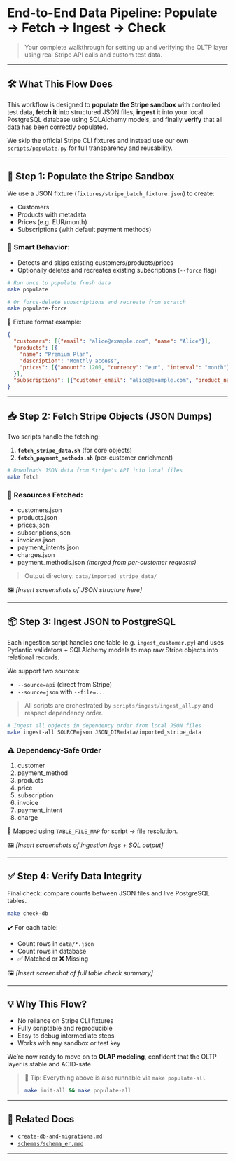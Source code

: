 # End-to-End Data Pipeline: Populate → Fetch → Ingest → Check

> Your complete walkthrough for setting up and verifying the OLTP layer using real Stripe API calls and custom test data.

---

## 🛠️ What This Flow Does

This workflow is designed to **populate the Stripe sandbox** with controlled test data, **fetch it** into structured JSON files, **ingest it** into your local PostgreSQL database using SQLAlchemy models, and finally **verify** that all data has been correctly populated.

We skip the official Stripe CLI fixtures and instead use our own `scripts/populate.py` for full transparency and reusability.

---

## 🧪 Step 1: Populate the Stripe Sandbox

We use a JSON fixture (`fixtures/stripe_batch_fixture.json`) to create:

* Customers
* Products with metadata
* Prices (e.g. EUR/month)
* Subscriptions (with default payment methods)

### 🔁 Smart Behavior:

* Detects and skips existing customers/products/prices
* Optionally deletes and recreates existing subscriptions (`--force` flag)

```bash
# Run once to populate fresh data
make populate

# Or force-delete subscriptions and recreate from scratch
make populate-force
```

📂 Fixture format example:

```json
{
  "customers": [{"email": "alice@example.com", "name": "Alice"}],
  "products": [{
    "name": "Premium Plan",
    "description": "Monthly access",
    "prices": [{"amount": 1200, "currency": "eur", "interval": "month"}]
  }],
  "subscriptions": [{"customer_email": "alice@example.com", "product_name": "Premium Plan"}]
}
```

---

## 📥 Step 2: Fetch Stripe Objects (JSON Dumps)

Two scripts handle the fetching:

1. **`fetch_stripe_data.sh`** (for core objects)
2. **`fetch_payment_methods.sh`** (per-customer enrichment)

```bash
# Downloads JSON data from Stripe's API into local files
make fetch
```

### 🔄 Resources Fetched:

* customers.json
* products.json
* prices.json
* subscriptions.json
* invoices.json
* payment\_intents.json
* charges.json
* payment\_methods.json *(merged from per-customer requests)*

> Output directory: `data/imported_stripe_data/`

🖼️ *\[Insert screenshots of JSON structure here]*

---

## 📦 Step 3: Ingest JSON to PostgreSQL

Each ingestion script handles one table (e.g. `ingest_customer.py`) and uses Pydantic validators + SQLAlchemy models to map raw Stripe objects into relational records.

We support two sources:

* `--source=api` (direct from Stripe)
* `--source=json` with `--file=...`

> All scripts are orchestrated by `scripts/ingest/ingest_all.py` and respect dependency order.

```bash
# Ingest all objects in dependency order from local JSON files
make ingest-all SOURCE=json JSON_DIR=data/imported_stripe_data
```

### ⚠️ Dependency-Safe Order

1. customer
2. payment\_method
3. products
4. price
5. subscription
6. invoice
7. payment\_intent
8. charge

🧩 Mapped using `TABLE_FILE_MAP` for script → file resolution.

🖼️ *\[Insert screenshots of ingestion logs + SQL output]*

---

## ✅ Step 4: Verify Data Integrity

Final check: compare counts between JSON files and live PostgreSQL tables.

```bash
make check-db
```

✔️ For each table:

* Count rows in `data/*.json`
* Count rows in database
* ✅ Matched or ❌ Missing

🖼️ *\[Insert screenshot of full table check summary]*

---

## 💡 Why This Flow?

* No reliance on Stripe CLI fixtures
* Fully scriptable and reproducible
* Easy to debug intermediate steps
* Works with any sandbox or test key

We’re now ready to move on to **OLAP modeling**, confident that the OLTP layer is stable and ACID-safe.

> 🧭 Tip: Everything above is also runnable via `make populate-all`
>
> ```bash
> make init-all && make populate-all
> ```

---

## 📎 Related Docs

* [`create-db-and-migrations.md`](create-db-and-migrations.md)
* [`schemas/schema_er.mmd`](../schemas/schema_er.mmd)

---
